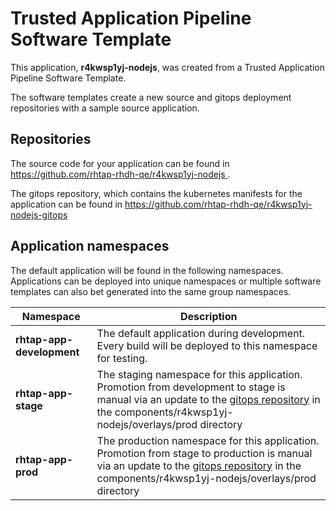 # Trusted Application Pipeline Software Template

This application, **r4kwsp1yj-nodejs**, was created from a Trusted Application Pipeline Software Template.

The software templates create a new source and gitops deployment repositories with a sample source application. 

## Repositories

The source code for your application can be found in [https://github.com/rhtap-rhdh-qe/r4kwsp1yj-nodejs ](https://github.com/rhtap-rhdh-qe/r4kwsp1yj-nodejs ).
 
The gitops repository, which contains the kubernetes manifests for the application can be found in 
[https://github.com/rhtap-rhdh-qe/r4kwsp1yj-nodejs-gitops ](https://github.com/rhtap-rhdh-qe/r4kwsp1yj-nodejs-gitops ) 

## Application namespaces 

The default application will be found in the following namespaces. Applications can be deployed into unique namespaces or multiple software templates can also bet generated into the same group namespaces.  

|  Namespace   |  Description   |  
| -------- | -------- |   
| **rhtap-app-development** | The default application during development. Every build will be deployed to this namespace for testing. | 
| **rhtap-app-stage** | The staging namespace for this application. Promotion from development to stage is manual via an update to the [gitops repository](https://github.com/rhtap-rhdh-qe/r4kwsp1yj-nodejs-gitops ) in the components/r4kwsp1yj-nodejs/overlays/prod directory |  
| **rhtap-app-prod** | The production namespace for this application. Promotion from stage to production is manual via an update to the [gitops repository](https://github.com/rhtap-rhdh-qe/r4kwsp1yj-nodejs-gitops ) in the components/r4kwsp1yj-nodejs/overlays/prod directory | 